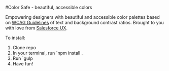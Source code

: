 #Color Safe - beautiful, accessible colors 


Empowering designers with beautiful and accessible color palettes based on [WCAG Guidelines](http://webaim.org/blog/wcag-2-0-and-link-colors/) of text and background contrast ratios. Brought to you with love from [Salesforce UX](https://medium.com/salesforce-ux).

To install:

1. Clone repo
2. In your terminal, run `npm install .
3. Run `gulp
4. Have fun!


